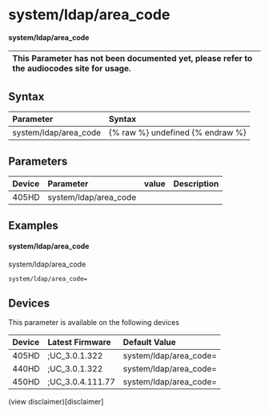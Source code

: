 ﻿---
description: system/ldap/area_code
search:
    keywords: ['system','ldap','area_code']
---

# system/ldap/area_code

#### system/ldap/area_code


| This Parameter has not been documented yet, please refer to the audiocodes site for usage.  |
| :--- |

## Syntax
| Parameter | Syntax |
| :--- | :--- |
|system/ldap/area_code | {% raw %} undefined {% endraw %} |

## Parameters
|Device|Parameter|value|Description|
|:---|:---|:---|:---|
| 405HD | system/ldap/area_code |  |  |

## Examples
#### system/ldap/area_code

system/ldap/area_code

```
system/ldap/area_code=
```

## Devices
This parameter is available on the following devices

| Device | Latest Firmware | Default Value |
|:---|:---|:---|
| 405HD | ;UC_3.0.1.322 | system/ldap/area_code= 
| 440HD | ;UC_3.0.1.322 | system/ldap/area_code= 
| 450HD | ;UC_3.0.4.111.77 | system/ldap/area_code= 

(view disclaimer)[disclaimer]
